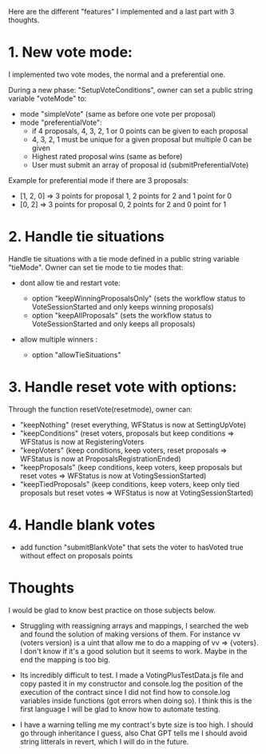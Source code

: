
Here are the different "features" I implemented and a last part with 3 thoughts.

# 1. New vote mode:
I implemented two vote modes, the normal and a preferential one.

During a new phase: "SetupVoteConditions", owner can set a public string variable "voteMode" to:
- mode "simpleVote" (same as before one vote per proposal)
- mode "preferentialVote":
	- if 4 proposals, 4, 3, 2, 1 or 0 points can be given to each proposal
	- 4, 3, 2, 1 must be unique for a given proposal but multiple 0 can be given
	- Highest rated proposal wins (same as before)
	- User must submit an array of proposal id (submitPreferentialVote)

Example for preferential mode if there are 3 proposals:
- [1, 2, 0] => 3 points for proposal 1, 2 points for 2 and 1 point for 0
- [0, 2] => 3 points for proposal 0, 2 points for 2 and 0 point for 1

# 2. Handle tie situations
Handle tie situations with a tie mode defined in a public string variable "tieMode". Owner can set tie mode to tie modes that:
- dont allow tie and restart vote:
	- option "keepWinningProposalsOnly" (sets the workflow status to VoteSessionStarted and only keeps winning proposals)
	- option "keepAllProposals" (sets the workflow status to VoteSessionStarted and only keeps all proposals)

- allow multiple winners :
	- option "allowTieSituations"

# 3. Handle reset vote with options:

Through the function resetVote(resetmode), owner can:

- "keepNothing" (reset everything, WFStatus is now at SettingUpVote)
- "keepConditions" (reset voters, proposals but keep conditions => WFStatus is now at RegisteringVoters
- "keepVoters" (keep conditions, keep voters, reset proposals => WFStatus is now at ProposalsRegistrationEnded)
- "keepProposals" (keep conditions, keep voters, keep proposals but reset votes => WFStatus is now at VotingSessionStarted)
- "keepTiedProposals" (keep conditions, keep voters, keep only tied proposals but reset votes => WFStatus is now at VotingSessionStarted)
# 4. Handle blank votes

- add function "submitBlankVote" that sets the voter to hasVoted true without effect on proposals points

# Thoughts

I would be glad to know best practice on those subjects below.

- Struggling with reassigning arrays and mappings, I searched the web and found the solution of making versions of them. For instance vv (voters version) is a uint that allow me to do a mapping of vv => {voters}. I don't know if it's a good solution but it seems to work. Maybe in the end the mapping is too big.

- Its incredibly difficult to test. I made a VotingPlusTestData.js file and copy pasted it in my constructor and console.log the position of the execution of the contract since I did not find how to console.log variables inside functions (got errors when doing so). I think this is the first language I will be glad to know how to automate testing.

- I have a warning telling me my contract's byte size is too high. I should go through inheritance I guess, also Chat GPT tells me I should avoid string litterals in revert, which I will do in the future.